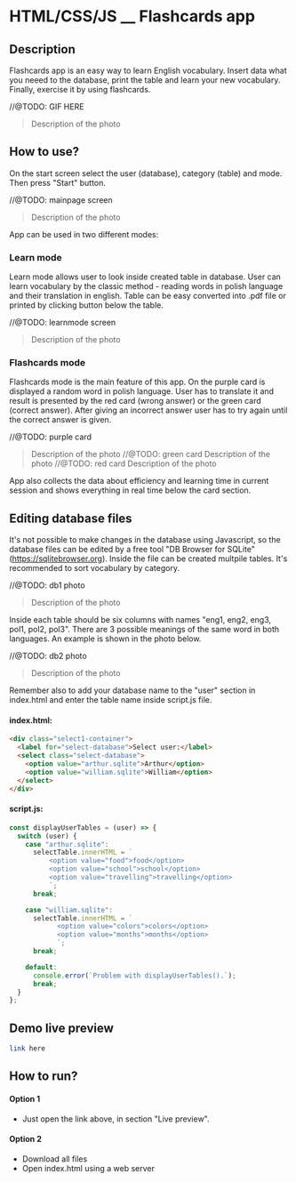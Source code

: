 # HTML/CSS/JS \_\_ Flashcards app

## Description

Flashcards app is an easy way to learn English vocabulary. Insert data what you neeed to the database, print the table and learn your new vocabulary. Finally, exercise it by using flashcards.

//@TODO: GIF HERE

> Description of the photo

## How to use?

On the start screen select the user (database), category (table) and mode. Then press "Start" button.

//@TODO: mainpage screen

> Description of the photo

App can be used in two different modes:

### Learn mode

Learn mode allows user to look inside created table in database. User can learn vocabulary by the classic method - reading words in polish language and their translation in english. Table can be easy converted into .pdf file or printed by clicking button below the table.

//@TODO: learnmode screen

> Description of the photo

### Flashcards mode

Flashcards mode is the main feature of this app. On the purple card is displayed a random word in polish language. User has to translate it and result is presented by the red card (wrong answer) or the green card (correct answer). After giving an incorrect answer user has to try again until the correct answer is given.

//@TODO: purple card

> Description of the photo
> //@TODO: green card
> Description of the photo
> //@TODO: red card
> Description of the photo

App also collects the data about efficiency and learning time in current session and shows everything in real time below the card section.

## Editing database files

It's not possible to make changes in the database using Javascript, so the database files can be edited by a free tool "DB Browser for SQLite" (https://sqlitebrowser.org). Inside the file can be created multpile tables. It's recommended to sort vocabulary by category.

//@TODO: db1 photo

> Description of the photo

Inside each table should be six columns with names "eng1, eng2, eng3, pol1, pol2, pol3". There are 3 possible meanings of the same word in both languages. An example is shown in the photo below.

//@TODO: db2 photo

> Description of the photo

Remember also to add your database name to the "user" section in index.html and enter the table name inside script.js file.

#### index.html:

```html
<div class="select1-container">
  <label for="select-database">Select user:</label>
  <select class="select-database">
    <option value="arthur.sqlite">Arthur</option>
    <option value="william.sqlite">William</option>
  </select>
</div>
```

#### script.js:

```javascript
const displayUserTables = (user) => {
  switch (user) {
    case "arthur.sqlite":
      selectTable.innerHTML = `
          <option value="food">food</option>
          <option value="school">school</option>
          <option value="travelling">travelling</option>
          `;
      break;

    case "william.sqlite":
      selectTable.innerHTML = `
            <option value="colors">colors</option>
            <option value="months">months</option>
            `;
      break;

    default:
      console.error(`Problem with displayUserTables().`);
      break;
  }
};
```

## Demo live preview

```sh
link here
```

## How to run?

#### Option 1

- Just open the link above, in section "Live preview".

#### Option 2

- Download all files
- Open index.html using a web server
